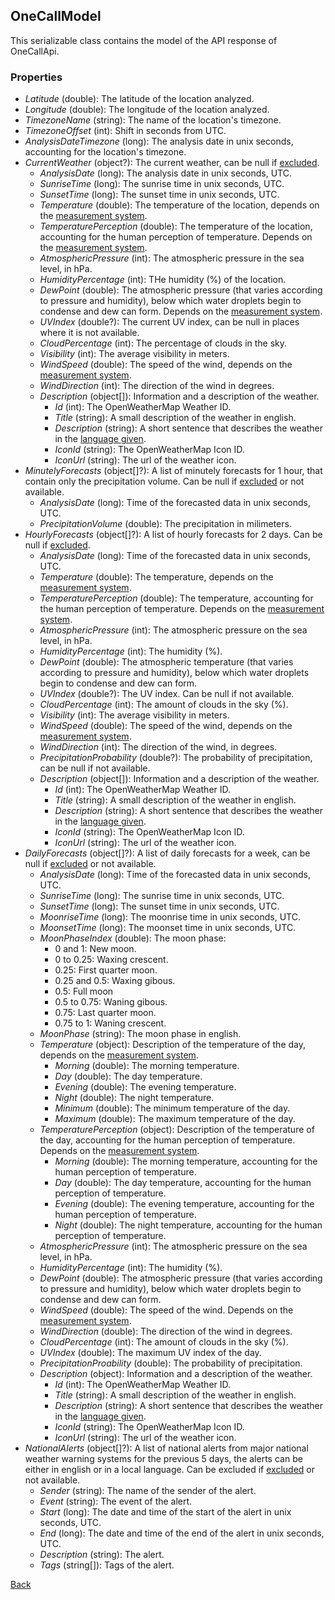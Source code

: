 ## OneCallModel
This serializable class contains the model of the API response of OneCallApi.
### Properties
- *Latitude* (double): The latitude of the location analyzed.
- *Longitude* (double): The longitude of the location analyzed.
- *TimezoneName* (string): The name of the location's timezone.
- *TimezoneOffset* (int): Shift in seconds from UTC.
- *AnalysisDateTimezone* (long): The analysis date in unix seconds, accounting for the location's timezone.
- *CurrentWeather* (object?): The current weather, can be null if [excluded](https://eloyespinosa.github.io/Weather.NET/docs/enums/exclude).
    - *AnalysisDate* (long): The analysis date in unix seconds, UTC.
    - *SunriseTime* (long): The sunrise time in unix seconds, UTC.
    - *SunsetTime* (long): The sunset time in unix seconds, UTC.
    - *Temperature* (double): The temperature of the location, depends on the [measurement system](https://eloyespinosa.github.io/Weather.NET/docs/enums/measurements).
    - *TemperaturePerception* (double): The temperature of the location, accounting for the human perception of temperature. Depends on the [measurement system](https://eloyespinosa.github.io/Weather.NET/docs/enums/measurements).
    - *AtmosphericPressure* (int): The atmospheric pressure in the sea level, in hPa.
    - *HumidityPercentage* (int): THe humidity (%) of the location.
    - *DewPoint* (double): The atmospheric pressure (that varies according to pressure and humidity), below which water droplets begin to condense and dew can form. Depends on the [measurement system](https://eloyespinosa.github.io/Weather.NET/docs/enums/measurements).
    - *UVIndex* (double?): The current UV index, can be null in places where it is not available.
    - *CloudPercentage* (int): The percentage of clouds in the sky.
    - *Visibility* (int): The average visibility in meters.
    - *WindSpeed* (double): The speed of the wind, depends on the [measurement system](https://eloyespinosa.github.io/Weather.NET/docs/enums/measurements).
    - *WindDirection* (int): The direction of the wind in degrees.
    - *Description* (object[]): Information and a description of the weather.
        - *Id* (int): The OpenWeatherMap Weather ID.
        - *Title* (string): A small description of the weather in english.
        - *Description* (string): A short sentence that describes the weather in the [language given](https://eloyespinosa.github.io/Weather.NET/docs/enums/languages).
        - *IconId* (string): The OpenWeatherMap Icon ID.
        - *IconUrl* (string): The url of the weather icon.
- *MinutelyForecasts* (object[]?): A list of minutely forecasts for 1 hour, that contain only the precipitation volume. Can be null if [excluded](https://eloyespinosa.github.io/Weather.NET/docs/enums/exclude) or not available.
    - *AnalysisDate* (long): Time of the forecasted data in unix seconds, UTC.
    - *PrecipitationVolume* (double): The precipitation in milimeters.
- *HourlyForecasts* (object[]?): A list of hourly forecasts for 2 days. Can be null if [excluded](https://eloyespinosa.github.io/Weather.NET/docs/enums/exclude).
    - *AnalysisDate* (long): Time of the forecasted data in unix seconds, UTC.
    - *Temperature* (double): The temperature, depends on the [measurement system](https://eloyespinosa.github.io/Weather.NET/docs/enums/measurements).
    - *TemperaturePerception* (double): The temperature, accounting for the human perception of temperature. Depends on the [measurement system](https://eloyespinosa.github.io/Weather.NET/docs/enums/measurements).
    - *AtmosphericPressure* (int): The atmospheric pressure on the sea level, in hPa.
    - *HumidityPercentage* (int): The humidity (%).
    - *DewPoint* (double): The atmospheric temperature (that varies according to pressure and humidity), below which water droplets begin to condense and dew can form.
    - *UVIndex* (double?): The UV index. Can be null if not available.
    - *CloudPercentage* (int): The amount of clouds in the sky (%).
    - *Visibility* (int): The average visibility in meters.
    - *WindSpeed* (double): The speed of the wind, depends on the [measurement system](https://eloyespinosa.github.io/Weather.NET/docs/enums/measurements).
    - *WindDirection* (int): The direction of the wind, in degrees.
    - *PrecipitationProbability* (double?): The probability of precipitation, can be null if not available.
    - *Description* (object[]): Information and a description of the weather.
        - *Id* (int): The OpenWeatherMap Weather ID.
        - *Title* (string): A small description of the weather in english.
        - *Description* (string): A short sentence that describes the weather in the [language given](https://eloyespinosa.github.io/Weather.NET/docs/enums/languages).
        - *IconId* (string): The OpenWeatherMap Icon ID.
        - *IconUrl* (string): The url of the weather icon.
- *DailyForecasts* (object[]?): A list of daily forecasts for a week, can be null if [excluded](https://eloyespinosa.github.io/Weather.NET/docs/enums/exclude) or not available.
    - *AnalysisDate* (long): Time of the forecasted data in unix seconds, UTC.
    - *SunriseTime* (long): The sunrise time in unix seconds, UTC.
    - *SunsetTime* (long): The sunset time in unix seconds, UTC.
    - *MoonriseTime* (long): The moonrise time in unix seconds, UTC.
    - *MoonsetTime* (long): The moonset time in unix seconds, UTC.
    - *MoonPhaseIndex* (double): The moon phase:
        - 0 and 1: New moon.
        - 0 to 0.25: Waxing crescent.
        - 0.25: First quarter moon.
        - 0.25 and 0.5: Waxing gibous.
        - 0.5: Full moon
        - 0.5 to 0.75: Waning gibous.
        - 0.75: Last quarter moon.
        - 0.75 to 1: Waning crescent.
    - *MoonPhase* (string): The moon phase in english.
    - *Temperature* (object): Description of the temperature of the day, depends on the [measurement system](https://eloyespinosa.github.io/Weather.NET/docs/enums/measurements).
        - *Morning* (double): The morning temperature.
        - *Day* (double): The day temperature.
        - *Evening* (double): The evening temperature.
        - *Night* (double): The night temperature.
        - *Minimum* (double): The minimum temperature of the day.
        - *Maximum* (double): The maximum temperature of the day.
    - *TemperaturePerception* (object): Description of the temperature of the day, accounting for the human perception of temperature. Depends on the [measurement system](https://eloyespinosa.github.io/Weather.NET/docs/enums/measurements).
        - *Morning* (double): The morning temperature, accounting for the human perception of temperature.
        - *Day* (double): The day temperature, accounting for the human perception of temperature.
        - *Evening* (double): The evening temperature, accounting for the human perception of temperature.
        - *Night* (double): The night temperature, accounting for the human perception of temperature.
    - *AtmosphericPressure* (int): The atmospheric pressure on the sea level, in hPa.
    - *HumidityPercentage* (int): The humidity (%).
    - *DewPoint* (double): The atmospheric pressure (that varies according to pressure and humidity), below which water droplets begin to condense and dew can form.
    - *WindSpeed* (double): The speed of the wind. Depends on the [measurement system](https://eloyespinosa.github.io/Weather.NET/docs/enums/measurements).
    - *WindDirection* (double): The direction of the wind in degrees.
    - *CloudPercentage* (int): The amount of clouds in the sky (%).
    - *UVIndex* (double): The maximum UV index of the day.
    - *PrecipitationProability* (double): The probability of precipitation.
    - *Description* (object): Information and a description of the weather.
        - *Id* (int): The OpenWeatherMap Weather ID.
        - *Title* (string): A small description of the weather in english.
        - *Description* (string): A short sentence that describes the weather in the [language given](https://eloyespinosa.github.io/Weather.NET/docs/enums/languages).
        - *IconId* (string): The OpenWeatherMap Icon ID.
        - *IconUrl* (string): The url of the weather icon.
- *NationalAlerts* (object[]?): A list of national alerts from major national weather warning systems for the previous 5 days, the alerts can be either in english or in a local language. Can be excluded if [excluded](https://eloyespinosa.github.io/Weather.NET/docs/enums/exclude) or not available.
    - *Sender* (string): The name of the sender of the alert.
    - *Event* (string): The event of the alert.
    - *Start* (long): The date and time of the start of the alert in unix seconds, UTC.
    - *End* (long): The date and time of the end of the alert in unix seconds, UTC.
    - *Description* (string): The alert.
    - *Tags* (string[]): Tags of the alert.

[Back](https://eloyespinosa.github.io/Weather.NET/docs/models/)